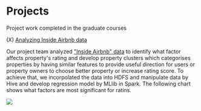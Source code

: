 # Projects
Project work completed in the graduate courses

(X) <a href= "https://github.com/tnmasui/Projects/blob/master/Regression_MLlib_Scala.txt" >Analyzing Inside Airbnb data</a>

Our project team analyzed <a href="http://insideairbnb.com/get-the-data.html">"Inside Airbnb" data</a> to identify what factor affects property's rating and develop property clusters which categorises properties by having similar features to provide useful direction for users or property owners to choose better property or increase rating score. To achieve that, we incorpolated the data into HDFS and manipulate data by Hive and develop regression model by MLlib in Spark. The following chart shows what factors are most significant for ratins. 

<img src="https://github.com/tnmasui/Projects/blob/master/airbnb.jpg" >
